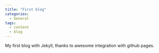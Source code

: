 ```yaml
---
title: "First blog"
categories:
  - General
tags:
  - content
  - blog
---
```


My first blog with Jekyll, thanks to awesome integration with github pages.